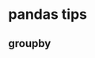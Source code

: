 # pandas tips

## groupby

<vue-embed-gist gist-id="tubone24/2a8356d58e80efa086f17c394e2e5f1f" file="groupby_test.ipynb"/>
